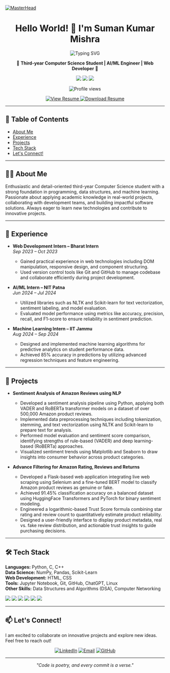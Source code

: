 [![MasterHead](https://user-images.githubusercontent.com/10498744/210012254-234538ff-d198-48aa-8964-37e6fd45d227.gif)]()

<h1 align="center">Hello World! 👋 I'm Suman Kumar Mishra</h1>

<p align="center">
  <img src="https://readme-typing-svg.demolab.com/?lines=AI%2FML+Engineer+%7C+Computer+Science+Student+%7C+Web+Developer;Welcome+to+my+GitHub+Universe!&center=true&width=600&height=45" alt="Typing SVG" />
</p>

<p align="center">
🚀 <b>Third-year Computer Science Student | AI/ML Engineer | Web Developer</b> 🚀
</p>

<p align="center">
  <a href="https://linkedin.com/in/suman-kumar-mishra"><img src="https://img.shields.io/badge/LinkedIn-0077B5?style=for-the-badge&logo=linkedin&logoColor=white"></a>
  <a href="mailto:sumankumarmishra4321@gmail.com"><img src="https://img.shields.io/badge/Email-D14836?style=for-the-badge&logo=gmail&logoColor=white"></a>
  <a href="https://github.com/your-github-username"><img src="https://img.shields.io/badge/GitHub-181717?style=for-the-badge&logo=github&logoColor=white"></a>
</p>

<p align="center">
  <img src="https://komarev.com/ghpvc/?username=your-github-username&label=Profile+Views&color=blue&style=for-the-badge" alt="Profile views" />
</p>

<p align="center">
  <a href="https://ppl-ai-file-upload.s3.amazonaws.com/web/direct-files/attachments/70967808/cec31ed7-50e8-4084-b02f-bbbb0b8caed1/resume-1.pdf" target="_blank">
    <img src="https://img.shields.io/badge/Resume-View-blue?style=for-the-badge&logo=adobeacrobatreader" alt="View Resume">
  </a>
  <a href="https://ppl-ai-file-upload.s3.amazonaws.com/web/direct-files/attachments/70967808/cec31ed7-50e8-4084-b02f-bbbb0b8caed1/resume-1.pdf" download="Suman_Kumar_Mishra_Resume.pdf">
    <img src="https://img.shields.io/badge/Resume-Download-green?style=for-the-badge&logo=adobeacrobatreader" alt="Download Resume">
  </a>
</p>

---

## 📑 Table of Contents

- [About Me](#about-me)
- [Experience](#experience)
- [Projects](#projects)
- [Tech Stack](#tech-stack)
- [Let's Connect!](#lets-connect)

---

## 🙋‍♂️ About Me

Enthusiastic and detail-oriented third-year Computer Science student with a strong foundation in programming, data structures, and machine learning. Passionate about applying academic knowledge in real-world projects, collaborating with development teams, and building impactful software solutions. Always eager to learn new technologies and contribute to innovative projects.

---

## 💼 Experience

- **Web Development Intern – Bharat Intern**  
  *Sep 2023 – Oct 2023*  
  - Gained practical experience in web technologies including DOM manipulation, responsive design, and component structuring.  
  - Used version control tools like Git and GitHub to manage codebase and collaborate efficiently during project development.

- **AI/ML Intern – NIT Patna**  
  *Jun 2024 – Jul 2024*  
  - Utilized libraries such as NLTK and Scikit-learn for text vectorization, sentiment labeling, and model evaluation.  
  - Evaluated model performance using metrics like accuracy, precision, recall, and F1-score to ensure reliability in sentiment prediction.

- **Machine Learning Intern – IIT Jammu**  
  *Aug 2024 – Sep 2024*  
  - Designed and implemented machine learning algorithms for predictive analytics on student performance data.  
  - Achieved 85% accuracy in predictions by utilizing advanced regression techniques and feature engineering.

---

## 🚀 Projects

- **Sentiment Analysis of Amazon Reviews using NLP**  
  - Developed a sentiment analysis pipeline using Python, applying both VADER and RoBERTa transformer models on a dataset of over 500,000 Amazon product reviews.  
  - Implemented data preprocessing techniques including tokenization, stemming, and text vectorization using NLTK and Scikit-learn to prepare text for analysis.  
  - Performed model evaluation and sentiment score comparison, identifying strengths of rule-based (VADER) and deep learning-based (RoBERTa) approaches.  
  - Visualized sentiment trends using Matplotlib and Seaborn to draw insights into consumer behavior across product categories.

- **Advance Filtering for Amazon Rating, Reviews and Returns**  
  - Developed a Flask-based web application integrating live web scraping using Selenium and a fine-tuned BERT model to classify Amazon product reviews as genuine or fake.  
  - Achieved 91.45% classification accuracy on a balanced dataset using HuggingFace Transformers and PyTorch for binary sentiment modeling.  
  - Engineered a logarithmic-based Trust Score formula combining star rating and review count to quantitatively estimate product reliability.  
  - Designed a user-friendly interface to display product metadata, real vs. fake review distribution, and actionable trust insights to guide purchasing decisions.

---

## 🛠️ Tech Stack

**Languages:** Python, C, C++  
**Data Science:** NumPy, Pandas, Scikit-Learn  
**Web Development:** HTML, CSS  
**Tools:** Jupyter Notebook, Git, GitHub, ChatGPT, Linux  
**Other Skills:** Data Structures and Algorithms (DSA), Computer Networking

<p align="left">
  <img src="https://img.shields.io/badge/Python-3776AB?style=for-the-badge&logo=python&logoColor=white" />
  <img src="https://img.shields.io/badge/C++-00599C?style=for-the-badge&logo=c%2B%2B&logoColor=white" />
  <img src="https://img.shields.io/badge/HTML-E34F26?style=for-the-badge&logo=html5&logoColor=white" />
  <img src="https://img.shields.io/badge/CSS-1572B6?style=for-the-badge&logo=css3&logoColor=white" />
  <img src="https://img.shields.io/badge/Scikit--Learn-F7931E?style=for-the-badge&logo=scikitlearn&logoColor=white" />
  <img src="https://img.shields.io/badge/Git-F05032?style=for-the-badge&logo=git&logoColor=white" />
</p>

---

## 📫 Let's Connect!

I am excited to collaborate on innovative projects and explore new ideas. Feel free to reach out!

<p align="center">
  <a href="https://linkedin.com/in/suman-kumar-mishra"><img src="https://img.shields.io/badge/LinkedIn-Connect-blue?style=for-the-badge" alt="LinkedIn"></a>
  <a href="mailto:sumankumarmishra4321@gmail.com"><img src="https://img.shields.io/badge/Email-Contact-D14836?style=for-the-badge&logo=gmail&logoColor=white" alt="Email"></a>
  <a href="https://github.com/your-github-username"><img src="https://img.shields.io/badge/GitHub-Follow-181717?style=for-the-badge&logo=github&logoColor=white" alt="GitHub"></a>
</p>

---

<p align="center">
  <i>"Code is poetry, and every commit is a verse."</i>
</p>
